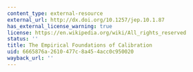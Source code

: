 ```yaml
---
content_type: external-resource
external_url: http://dx.doi.org/10.1257/jep.10.1.87
has_external_license_warning: true
license: https://en.wikipedia.org/wiki/All_rights_reserved
status: ''
title: The Empirical Foundations of Calibration
uid: 6665876a-2610-477c-8a45-4acc0c950020
wayback_url: ''
---
```

